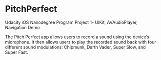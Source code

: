 # PitchPerfect
Udacity iOS Nanodegree Program Project 1- UIKit, AVAudioPlayer, Navigation Demo

The Pitch Perfect app allows users to record a sound using the device’s microphone. It then allows users to play the recorded sound back with four different sound modulations: Chipmunk, Darth Vader, Super Slow, and Super Fast.
